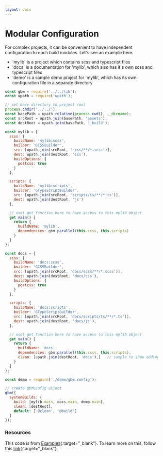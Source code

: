 ```yaml
---
layout: docs
---
```


# Modular Configuration
For complex projects, it can be convenient to have independent configuration to each build modules.
Let's see an example here.
- 'mylib' is a project which contains scss and typescript files
- 'docs' is a documentation for 'mylib', which also has it's own scss and typescript files
- 'demo' is a sample demo project for 'mylib', which has its own configuration file in a separate directory

```javascript
const gbm = require('../../lib');
const upath = require('upath');

// set base directory to project root
process.chdir('../../');
const basePath = upath.relative(process.cwd(), __dirname);
const srcRoot = upath.join(basePath, 'assets');
const destRoot = upath.join(basePath, '_build');

const mylib = {
  scss: {
    buildName: 'mylib:scss',
    builder: 'GCSSBuilder',
    src: [upath.join(srcRoot, 'scss/**/*.scss')],
    dest: upath.join(destRoot, 'css'),
    buildOptions: {
      postcss: true
    }
  },

  scripts: {
    buildName: 'mylib:scripts',
    builder: 'GTypeScriptBuilder',
    src: [upath.join(srcRoot, 'scripts/ts/**/*.ts')],
    dest: upath.join(destRoot, 'js')
  },

  // uset get function here to have access to this mylib object
  get main() {
    return {
      buildName: 'mylib',
      dependencies: gbm.parallel(this.scss, this.scripts)
    }
  }
};

const docs = {
  scss: {
    buildName: 'docs:scss',
    builder: 'GCSSBuilder',
    src: [upath.join(srcRoot, 'docs/scss/**/*.scss')],
    dest: upath.join(destRoot, 'docs/css'),
    buildOptions: {
      postcss: true
    }
  },

  scripts: {
    buildName: 'docs:scripts',
    builder: 'GTypeScriptBuilder',
    src: [upath.join(srcRoot, 'docs/scripts/ts/**/*.ts')],
    dest: upath.join(destRoot, 'docs/js'),
  },

  // uset get function here to have access to this mylib object
  get main() {
    return {
      buildName: 'docs',
      dependencies: gbm.parallel(this.scss, this.scripts),
      clean: [upath.join(destRoot, 'docs'),]   // sample to show adding clean items
    }
  }
};

const demo = require('./demo/gbm.config');

// create gbmConfig object
gbm({
  systemBuilds: {
    build: [mylib.main, docs.main, demo.main],
    clean: [destRoot],
    default: ['@clean', '@build']
  }
});
```

### Resources
This code is from [Examples][0]{:target="_blank"}. To learn more on this, follow this [link][1]{:target="_blank"}.

[0]: {{site.repo}}/examples
[1]: {{site.repo}}/examples/modular
